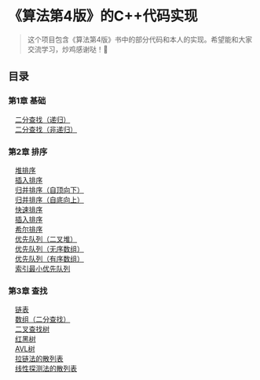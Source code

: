《算法第4版》的C++代码实现
==========

>这个项目包含《算法第4版》书中的部分代码和本人的实现。希望能和大家交流学习，炒鸡感谢哒！🐶


目录
----

### 第1章 基础
&emsp;[二分查找（递归）](https://github.com/LurenAA/Algorithms/blob/master/chapter1/BinarySearch.cpp)<br />
&emsp;[二分查找（非递归）](https://github.com/LurenAA/Algorithms/blob/master/chapter1/BinarySearch2.cpp)<br />

### 第2章 排序
&emsp;[堆排序](https://github.com/LurenAA/Algorithms/blob/master/chapter2/HeapSort.hpp)<br />
&emsp;[插入排序](https://github.com/LurenAA/Algorithms/blob/master/chapter2/Insertion.hpp)<br />
&emsp;[归并排序（自顶向下）](https://github.com/LurenAA/Algorithms/blob/master/chapter2/Merge.hpp)<br />
&emsp;[归并排序（自底向上）](https://github.com/LurenAA/Algorithms/blob/master/chapter2/Merge2.hpp)<br />
&emsp;[快速排序](https://github.com/LurenAA/Algorithms/blob/master/chapter2/Quick.hpp)<br />
&emsp;[插入排序](https://github.com/LurenAA/Algorithms/blob/master/chapter2/Selection.hpp)<br />
&emsp;[希尔排序](https://github.com/LurenAA/Algorithms/blob/master/chapter2/Shell.hpp)<br />
&emsp;[优先队列（二叉堆）](https://github.com/LurenAA/Algorithms/blob/master/chapter2/MaxPQ.cpp)<br />
&emsp;[优先队列（无序数组）](https://github.com/LurenAA/Algorithms/blob/master/chapter2/UnOrderArrayMaxPQ.cpp)<br />
&emsp;[优先队列（有序数组）](https://github.com/LurenAA/Algorithms/blob/master/chapter2/OrderArrayMaxPQ.cpp)<br />
&emsp;[索引最小优先队列](https://github.com/LurenAA/Algorithms/blob/master/chapter2/IndexMinPQ.cpp)<br />

### 第3章 查找
&emsp;[链表](https://github.com/LurenAA/Algorithms/blob/master/chapter3/SequentialSearchST.hpp)<br />
&emsp;[数组（二分查找）](https://github.com/LurenAA/Algorithms/blob/master/chapter3/BinarySearchST.hpp)<br />
&emsp;[二叉查找树](https://github.com/LurenAA/Algorithms/blob/master/chapter3/BST.hpp)<br />
&emsp;[红黑树](https://github.com/LurenAA/Algorithms/blob/master/chapter3/RedBlackBST.hpp)<br />
&emsp;[AVL树](https://github.com/LurenAA/Algorithms/blob/master/chapter3/AvlTree.hpp)<br />
&emsp;[拉链法的散列表](https://github.com/LurenAA/Algorithms/blob/master/chapter3/SeparateChainingHashST.hpp)<br />
&emsp;[线性探测法的散列表](https://github.com/LurenAA/Algorithms/blob/master/chapter3/LinearProbingHashST.hpp)<br />